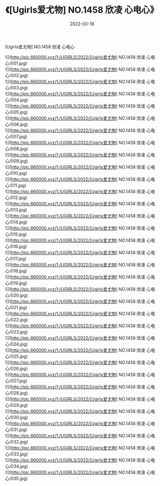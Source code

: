﻿---
layout: post
title:  《[Ugirls爱尤物] NO.1458 欣凌 心电心》
date:   2022-03-18
img: http://pic.660000.xyz/1:/UGIRLS/2022/[Ugirls爱尤物] NO.1458 欣凌 心电心/000.jpg
categories: [美女, 清纯, 唯美]
---

[Ugirls爱尤物] NO.1458 欣凌 心电心

 ![](http://pic.660000.xyz/1:/UGIRLS/2022/[Ugirls爱尤物] NO.1458 欣凌 心电心/001.jpg) <br>![](http://pic.660000.xyz/1:/UGIRLS/2022/[Ugirls爱尤物] NO.1458 欣凌 心电心/002.jpg) <br>![](http://pic.660000.xyz/1:/UGIRLS/2022/[Ugirls爱尤物] NO.1458 欣凌 心电心/003.jpg) <br>![](http://pic.660000.xyz/1:/UGIRLS/2022/[Ugirls爱尤物] NO.1458 欣凌 心电心/004.jpg) <br>![](http://pic.660000.xyz/1:/UGIRLS/2022/[Ugirls爱尤物] NO.1458 欣凌 心电心/005.jpg) <br>![](http://pic.660000.xyz/1:/UGIRLS/2022/[Ugirls爱尤物] NO.1458 欣凌 心电心/006.jpg) <br>![](http://pic.660000.xyz/1:/UGIRLS/2022/[Ugirls爱尤物] NO.1458 欣凌 心电心/007.jpg) <br>![](http://pic.660000.xyz/1:/UGIRLS/2022/[Ugirls爱尤物] NO.1458 欣凌 心电心/008.jpg) <br>![](http://pic.660000.xyz/1:/UGIRLS/2022/[Ugirls爱尤物] NO.1458 欣凌 心电心/009.jpg) <br>![](http://pic.660000.xyz/1:/UGIRLS/2022/[Ugirls爱尤物] NO.1458 欣凌 心电心/010.jpg) <br>![](http://pic.660000.xyz/1:/UGIRLS/2022/[Ugirls爱尤物] NO.1458 欣凌 心电心/011.jpg) <br>![](http://pic.660000.xyz/1:/UGIRLS/2022/[Ugirls爱尤物] NO.1458 欣凌 心电心/012.jpg) <br>![](http://pic.660000.xyz/1:/UGIRLS/2022/[Ugirls爱尤物] NO.1458 欣凌 心电心/013.jpg) <br>![](http://pic.660000.xyz/1:/UGIRLS/2022/[Ugirls爱尤物] NO.1458 欣凌 心电心/014.jpg) <br>![](http://pic.660000.xyz/1:/UGIRLS/2022/[Ugirls爱尤物] NO.1458 欣凌 心电心/015.jpg) <br>![](http://pic.660000.xyz/1:/UGIRLS/2022/[Ugirls爱尤物] NO.1458 欣凌 心电心/016.jpg) <br>![](http://pic.660000.xyz/1:/UGIRLS/2022/[Ugirls爱尤物] NO.1458 欣凌 心电心/017.jpg) <br>![](http://pic.660000.xyz/1:/UGIRLS/2022/[Ugirls爱尤物] NO.1458 欣凌 心电心/018.jpg) <br>![](http://pic.660000.xyz/1:/UGIRLS/2022/[Ugirls爱尤物] NO.1458 欣凌 心电心/019.jpg) <br>![](http://pic.660000.xyz/1:/UGIRLS/2022/[Ugirls爱尤物] NO.1458 欣凌 心电心/020.jpg) <br>![](http://pic.660000.xyz/1:/UGIRLS/2022/[Ugirls爱尤物] NO.1458 欣凌 心电心/021.jpg) <br>![](http://pic.660000.xyz/1:/UGIRLS/2022/[Ugirls爱尤物] NO.1458 欣凌 心电心/022.jpg) <br>![](http://pic.660000.xyz/1:/UGIRLS/2022/[Ugirls爱尤物] NO.1458 欣凌 心电心/023.jpg) <br>![](http://pic.660000.xyz/1:/UGIRLS/2022/[Ugirls爱尤物] NO.1458 欣凌 心电心/024.jpg) <br>![](http://pic.660000.xyz/1:/UGIRLS/2022/[Ugirls爱尤物] NO.1458 欣凌 心电心/025.jpg) <br>![](http://pic.660000.xyz/1:/UGIRLS/2022/[Ugirls爱尤物] NO.1458 欣凌 心电心/026.jpg) <br>![](http://pic.660000.xyz/1:/UGIRLS/2022/[Ugirls爱尤物] NO.1458 欣凌 心电心/027.jpg) <br>![](http://pic.660000.xyz/1:/UGIRLS/2022/[Ugirls爱尤物] NO.1458 欣凌 心电心/028.jpg) <br>![](http://pic.660000.xyz/1:/UGIRLS/2022/[Ugirls爱尤物] NO.1458 欣凌 心电心/029.jpg) <br>![](http://pic.660000.xyz/1:/UGIRLS/2022/[Ugirls爱尤物] NO.1458 欣凌 心电心/030.jpg) <br>![](http://pic.660000.xyz/1:/UGIRLS/2022/[Ugirls爱尤物] NO.1458 欣凌 心电心/031.jpg) <br>![](http://pic.660000.xyz/1:/UGIRLS/2022/[Ugirls爱尤物] NO.1458 欣凌 心电心/032.jpg) <br>![](http://pic.660000.xyz/1:/UGIRLS/2022/[Ugirls爱尤物] NO.1458 欣凌 心电心/033.jpg) <br>![](http://pic.660000.xyz/1:/UGIRLS/2022/[Ugirls爱尤物] NO.1458 欣凌 心电心/034.jpg) <br>![](http://pic.660000.xyz/1:/UGIRLS/2022/[Ugirls爱尤物] NO.1458 欣凌 心电心/035.jpg) <br>